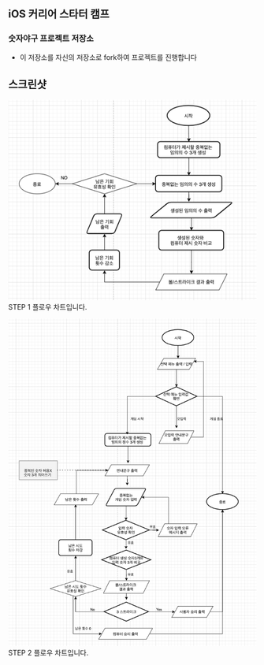 ## iOS 커리어 스타터 캠프

### 숫자야구 프로젝트 저장소

- 이 저장소를 자신의 저장소로 fork하여 프로젝트를 진행합니다

**스크린샷**
---
![Step1_Flowchart](./image/Step1_Flowchart.png)
STEP 1 플로우 차트입니다.

![Step2_Flowchart](./image/Step2_Flowchart.png)
STEP 2 플로우 차트입니다.


